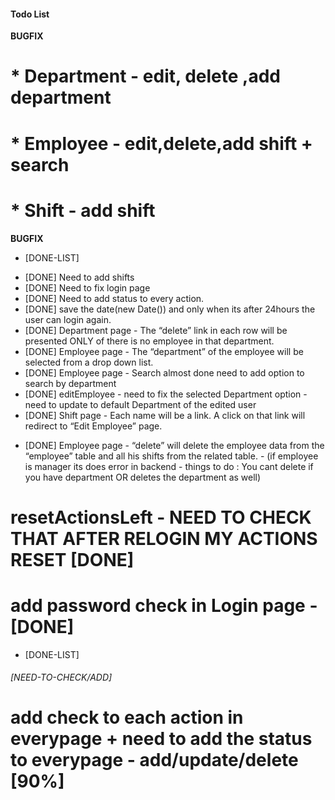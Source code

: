 #### Todo List

**BUGFIX**

# \* Department - edit, delete ,add department

# \* Employee - edit,delete,add shift + search

# \* Shift - add shift

**BUGFIX**

- [DONE-LIST]

* [DONE] Need to add shifts
* [DONE] Need to fix login page
* [DONE] Need to add status to every action.
* [DONE] save the date(new Date()) and only when its after 24hours the user can login again.
* [DONE] Department page - The “delete” link in each row will be presented ONLY of there is no employee in that department.
* [DONE] Employee page - The “department” of the employee will be selected from a drop down list.
* [DONE] Employee page - Search almost done need to add option to search by department
* [DONE] editEmployee - need to fix the selected Department option - need to update to default Department of the edited user
* [DONE] Shift page - Each name will be a link. A click on that link will redirect to “Edit Employee” page.

- [DONE] Employee page - “delete” will delete the employee data from the “employee” table and all his shifts from the related table. - (if employee is manager its does error in backend - things to do : You cant delete if you have department OR deletes the department as well)

# resetActionsLeft - NEED TO CHECK THAT AFTER RELOGIN MY ACTIONS RESET [DONE]

# add password check in Login page - [DONE]

- [DONE-LIST]

###### [NEED-TO-CHECK/ADD]

# add check to each action in everypage + need to add the status to everypage - add/update/delete [90%]
